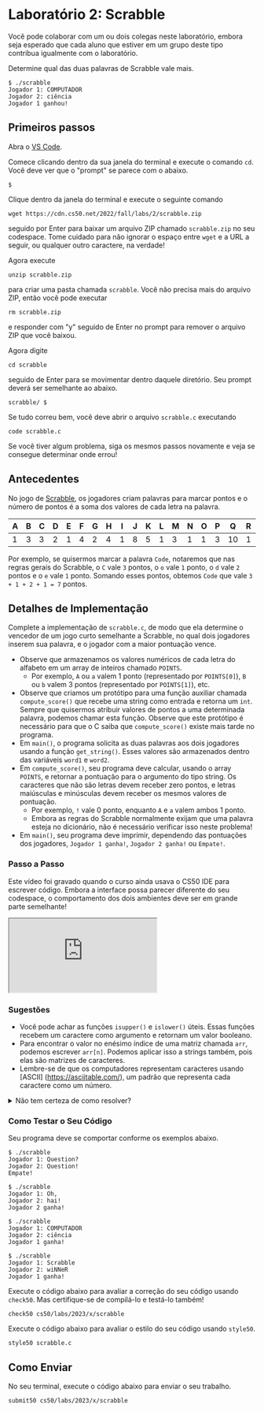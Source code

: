# Laboratório 2: Scrabble

<div class="alert" data-alert="warning" role="alert"><p>Você pode colaborar com um ou dois colegas neste laboratório, embora seja esperado que cada aluno que estiver em um grupo deste tipo contribua igualmente com o laboratório.</p></div>

Determine qual das duas palavras de Scrabble vale mais.

    $ ./scrabble
    Jogador 1: COMPUTADOR
    Jogador 2: ciência
    Jogador 1 ganhou!

## Primeiros passos

Abra o [VS Code](https://code.cs50.io/).

Comece clicando dentro da sua janela do terminal e execute o comando `cd`. Você deve ver que o "prompt" se parece com o abaixo.

    $

Clique dentro da janela do terminal e execute o seguinte comando

    wget https://cdn.cs50.net/2022/fall/labs/2/scrabble.zip

seguido por Enter para baixar um arquivo ZIP chamado `scrabble.zip` no seu codespace. Tome cuidado para não ignorar o espaço entre `wget` e a URL a seguir, ou qualquer outro caractere, na verdade!

Agora execute

    unzip scrabble.zip

para criar uma pasta chamada `scrabble`. Você não precisa mais do arquivo ZIP, então você pode executar

    rm scrabble.zip

e responder com "y" seguido de Enter no prompt para remover o arquivo ZIP que você baixou.

Agora digite

    cd scrabble

seguido de Enter para se movimentar dentro daquele diretório. Seu prompt deverá ser semelhante ao abaixo.

    scrabble/ $

Se tudo correu bem, você deve abrir o arquivo `scrabble.c` executando

    code scrabble.c

Se você tiver algum problema, siga os mesmos passos novamente e veja se consegue determinar onde errou!

## Antecedentes

No jogo de [Scrabble](https://scrabble.hasbro.com/en-us/rules), os jogadores criam palavras para marcar pontos e o número de pontos é a soma dos valores de cada letra na palavra.

<table>
  <thead>
    <tr>
      <th>A</th>
      <th>B</th>
      <th>C</th>
      <th>D</th>
      <th>E</th>
      <th>F</th>
      <th>G</th>
      <th>H</th>
      <th>I</th>
      <th>J</th>
      <th>K</th>
      <th>L</th>
      <th>M</th>
      <th>N</th>
      <th>O</th>
      <th>P</th>
      <th>Q</th>
      <th>R</th>
      <th>S</th>
      <th>T</th>
      <th>U</th>
      <th>V</th>
      <th>W</th>
      <th>X</th>
      <th>Y</th>
      <th>Z</th>
    </tr>
  </thead>
  <tbody>
    <tr>
      <td>1</td>
      <td>3</td>
      <td>3</td>
      <td>2</td>
      <td>1</td>
      <td>4</td>
      <td>2</td>
      <td>4</td>
      <td>1</td>
      <td>8</td>
      <td>5</td>
      <td>1</td>
      <td>3</td>
      <td>1</td>
      <td>1</td>
      <td>3</td>
      <td>10</td>
      <td>1</td>
      <td>1</td>
      <td>1</td>
      <td>1</td>
      <td>4</td>
      <td>4</td>
      <td>8</td>
      <td>4</td>
      <td>10</td>
    </tr>
  </tbody>
</table>

Por exemplo, se quisermos marcar a palavra `Code`, notaremos que nas regras gerais do Scrabble, o `C` vale `3` pontos, o `o` vale `1` ponto, o `d` vale `2` pontos e o `e` vale `1` ponto. Somando esses pontos, obtemos `Code` que vale `3 + 1 + 2 + 1 = 7` pontos.

## Detalhes de Implementação

Complete a implementação de `scrabble.c`, de modo que ela determine o vencedor de um jogo curto semelhante a Scrabble, no qual dois jogadores inserem sua palavra, e o jogador com a maior pontuação vence.

- Observe que armazenamos os valores numéricos de cada letra do alfabeto em um array de inteiros chamado `POINTS`.
  - Por exemplo, `A` ou `a` valem 1 ponto (representado por `POINTS[0]`), `B` ou `b` valem 3 pontos (representado por `POINTS[1]`), etc.
- Observe que criamos um protótipo para uma função auxiliar chamada `compute_score()` que recebe uma string como entrada e retorna um `int`. Sempre que quisermos atribuir valores de pontos a uma determinada palavra, podemos chamar esta função. Observe que este protótipo é necessário para que o C saiba que `compute_score()` existe mais tarde no programa.
- Em `main()`, o programa solicita as duas palavras aos dois jogadores usando a função `get_string()`. Esses valores são armazenados dentro das variáveis `word1` e `word2`.
- Em `compute_score()`, seu programa deve calcular, usando o array `POINTS`, e retornar a pontuação para o argumento do tipo string. Os caracteres que não são letras devem receber zero pontos, e letras maiúsculas e minúsculas devem receber os mesmos valores de pontuação.
  - Por exemplo, `!` vale 0 ponto, enquanto `A` e `a` valem ambos 1 ponto.
  - Embora as regras do Scrabble normalmente exijam que uma palavra esteja no dicionário, não é necessário verificar isso neste problema!
- Em `main()`, seu programa deve imprimir, dependendo das pontuações dos jogadores, `Jogador 1 ganha!`, `Jogador 2 ganha!` ou `Empate!`.

### Passo a Passo

<div class="alert" data-alert="primary" role="alert"><p>Este vídeo foi gravado quando o curso ainda usava o CS50 IDE para escrever código. Embora a interface possa parecer diferente do seu codespace, o comportamento dos dois ambientes deve ser em grande parte semelhante!</p></div>

<iframe allow="accelerometer; autoplay; encrypted-media; gyroscope; picture-in-picture" allowfullscreen="" class="border" data-video="" src="https://video.cs50.io/RtjxxxlN1gc"></iframe>

### Sugestões

- Você pode achar as funções `isupper()` e `islower()` úteis. Essas funções recebem um caractere como argumento e retornam um valor booleano.
- Para encontrar o valor no enésimo índice de uma matriz chamada `arr`, podemos escrever `arr[n]`. Podemos aplicar isso a strings também, pois elas são matrizes de caracteres.
- Lembre-se de que os computadores representam caracteres usando [ASCII] (https://asciitable.com/), um padrão que representa cada caractere como um número.

<details><summary>Não tem certeza de como resolver?</summary><iframe allow="accelerometer; autoplay; encrypted-media; gyroscope; picture-in-picture" allowfullscreen="" class="border" data-video="" src="https://video.cs50.io/USiLkXuXJEg"></iframe></details>

### Como Testar o Seu Código

Seu programa deve se comportar conforme os exemplos abaixo.

```
$ ./scrabble
Jogador 1: Question?
Jogador 2: Question!
Empate!
```

```
$ ./scrabble
Jogador 1: Oh,
Jogador 2: hai!
Jogador 2 ganha!
```

```
$ ./scrabble
Jogador 1: COMPUTADOR
Jogador 2: ciência
Jogador 1 ganha!
```

```
$ ./scrabble
Jogador 1: Scrabble
Jogador 2: wiNNeR
Jogador 1 ganha!
```

Execute o código abaixo para avaliar a correção do seu código usando `check50`. Mas certifique-se de compilá-lo e testá-lo também!

    check50 cs50/labs/2023/x/scrabble

Execute o código abaixo para avaliar o estilo do seu código usando `style50`.

    style50 scrabble.c

## Como Enviar

No seu terminal, execute o código abaixo para enviar o seu trabalho.

    submit50 cs50/labs/2023/x/scrabble